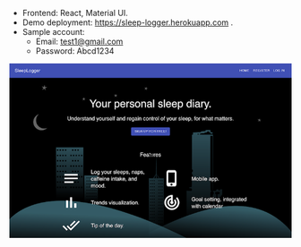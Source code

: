 * Frontend: React, Material UI. 
* Demo deployment: https://sleep-logger.herokuapp.com . 
* Sample account:
  * Email: test1@gmail.com
  * Password: Abcd1234

![Landing screenshot](./screenshot.png)
